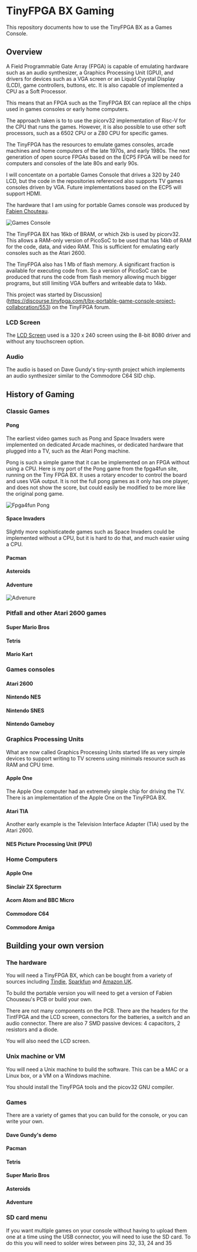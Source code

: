 # TinyFPGA BX Gaming

This repository documents how to use the TinyFPGA BX as a Games Console.

## Overview

A Field Programmable Gate Array (FPGA) is capable of emulating hardware such as an audio synthesizer, a Graphics Processing Unit (GPU), 
and drivers for devices such as a VGA screen or an Liquid Cyystal Display (LCD), game controllers, buttons, etc. It is also capable of implemented a CPU as a Soft Processor.

This means that an FPGA such as the TinyFPGA BX can replace all the chips used in games consoles or early home computers.

The approach taken is to to use the picorv32 implementation of Risc-V for the CPU that runs the games. However, it is also possible to use other soft processors,
such as a 6502 CPU or a Z80 CPU for specific games.

The TinyFPGA has the resources to emulate games consoles, arcade machines and home computers of the late 1970s, and early 1980s. The next generation of
open source FPGAs based on the ECP5 FPGA will be need for computers and consoles of the late 80s and early 90s.

I will concentate on a portable Games Console that drives a 320 by 240 LCD, but the code in the repositories referenced also supports TV games consoles driven by VGA.
Future implementations based on the ECP5 will support HDMI.

The hardware that I am using for portable Games console was produced by [Fabien Chouteau](https://github.com/Fabien-Chouteau/field-programmable-game-console).

![Games Console](https://discourse.tinyfpga.com/uploads/default/original/1X/5a128efae7be41d5a157ea954480067cdb7e602e.jpeg "Games Console")

The TinyFPGA BX has 16kb of BRAM, or which 2kb is used by picorv32. This allows a RAM-only version of PicoSoC to be used that has 14kb of RAM for the code, data,
and video RAM. This is sufficient for emulating early consoles such as the Atari 2600.

The TinyFPGA also has 1 Mb of flash memory. A significant fraction is available for executing code from. So a version of PicoSoC can be produced that runs the code 
from flash memory allowing much bigger programs, but still limiting VGA buffers and writeable data to 14kb.

This project was started by Discussion](https://discourse.tinyfpga.com/t/bx-portable-game-console-project-collaboration/553) on the TinyFPGA forum.

### LCD Screen

The [LCD Screen](https://www.buydisplay.com/default/2-8-inch-tft-touch-shield-for-arduino-w-capacitive-touch-screen-module) used is a 320 x 240 screen
using the 8-bit 8080 driver and without any touchscreen option.

### Audio

The audio is based on Dave Gundy's tiny-synth project which implements an audio synthesizer similar to the Commodore C64 SID chip.

## History of Gaming

### Classic Games

#### Pong

The earliest video games such as Pong and Space Invaders were implemented on dedicated Arcade machines, or dedicated hardware that plugged into a TV, such as the Atari Pong machine.

Pong is such a simple game that it can be implemented on an FPGA without using a CPU. Here is my port of the Pong game from the fpga4fun site, running on the Tiny FPGA BX.
It uses a rotary encoder to control the board and uses VGA output. It is not the full pong games as it only has one player, and does not show the score, but could 	easily be
modified to be more like the original pong game.

![Fpga4fun Pong](https://discourse.tinyfpga.com/uploads/default/original/1X/e4ccbf25da97bfff96cda172fdfdac4a033995c4.jpg "Fpga4fun Pong")

#### Space Invaders

Slightly more sophisticatede games such as Space Invaders could be implemented without a CPU, but it is hard to do that, and much easier using a CPU.

#### Pacman

#### Asteroids

#### Adventure

![Advenure](https://discourse.tinyfpga.com/uploads/default/original/1X/3f98d64e9d7cef9f3f0fb2005a9e859e5627ddd9.jpeg "Adventure")

### Pitfall and other Atari 2600 games

#### Super Mario Bros

#### Tetris

#### Mario Kart

### Games consoles

#### Atari 2600

#### Nintendo NES

#### Nintendo SNES

#### Nintendo Gameboy

### Graphics Processing Units

What are now called Graphics Processing Units started life as very simple devices to support writing to TV screens using minimals resource such as RAM and CPU time.

#### Apple One

The Apple One computer had an extremely simple chip for driving the TV. There is an implementation of the Apple One on the TinyFPGA BX.

#### Atari TIA

Another early example is the Television Interface Adapter (TIA) used by the Atari 2600.

#### NES Picture Processing Unit (PPU)

### Home Computers

#### Apple One

#### Sinclair ZX Sprecturm

#### Acorn Atom and BBC Micro

#### Commodore C64

#### Commodore Amiga

## Building your own version

### The hardware

You will need a TinyFPGA BX, which can be bought from a variety of sources including [Tindie](https://www.tindie.com/products/tinyfpga/tinyfpga-bx/), 
[Sparkfun](https://www.sparkfun.com/products/14829) and [Amazon UK](https://www.amazon.co.uk/TinyFPGA-BX-Without-Pins/dp/B07HCXTNFX/ref=sr_1_1).

To build the portable version you will need to get a version of Fabien Chouseau's PCB or build your own.

There are not many components on the PCB. There are the headers for the TintFPGA and the LCD screen, connectors for the batteries,
a switch and an audio connector. There are also 7 SMD passive devices: 4 capacitors, 2 resistors and a diode.

You will also need the LCD screen.

### Unix machine or VM

You will need a Unix machine to build the software. This can be a MAC or a Linux box, or a VM on a Windows machine. 

You should install the TinyFPGA tools and the picov32 GNU compiler.

### Games

There are a variety of games that you can build for the console, or you can write your own.

#### Dave Gundy's demo

#### Pacman

#### Tetris 

#### Super Mario Bros

#### Asteroids

#### Adventure

### SD card menu

If you want multiple games on your console without having to upload them one at a time using the USB connector, you will need to iuse the SD card.
To do this you will need to solder wires between pins 32, 33, 24 and 35 




















